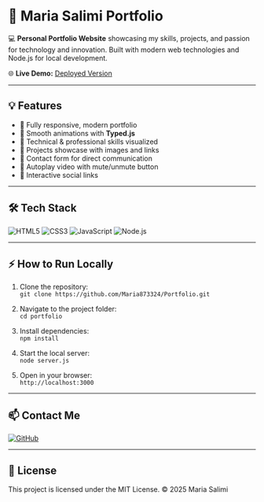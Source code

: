 # 🌟 Maria Salimi Portfolio

💻 **Personal Portfolio Website** showcasing my skills, projects, and passion for technology and innovation. Built with modern web technologies and Node.js for local development.

🌐 **Live Demo:** [Deployed Version](https://portfolio-ieb3.onrender.com/contact.html)

---

## 💡 Features
- 🔹 Fully responsive, modern portfolio  
- 🔹 Smooth animations with **Typed.js**  
- 🔹 Technical & professional skills visualized  
- 🔹 Projects showcase with images and links  
- 🔹 Contact form for direct communication  
- 🔹 Autoplay video with mute/unmute button  
- 🔹 Interactive social links

---

## 🛠️ Tech Stack
![HTML5](https://img.shields.io/badge/HTML5-90%25-orange?logo=html5&logoColor=white)
![CSS3](https://img.shields.io/badge/CSS3-85%25-blue?logo=css3&logoColor=white)
![JavaScript](https://img.shields.io/badge/JavaScript-75%25-yellow?logo=javascript&logoColor=black)
![Node.js](https://img.shields.io/badge/Node.js-LTS-green?logo=node.js&logoColor=white)

---

## ⚡ How to Run Locally

1. Clone the repository:  
`git clone https://github.com/Maria873324/Portfolio.git`

2. Navigate to the project folder:  
`cd portfolio`

3. Install dependencies:  
`npm install`

4. Start the local server:  
`node server.js`

5. Open in your browser:  
`http://localhost:3000`

---

## 📫 Contact Me

[![GitHub](https://img.shields.io/badge/GitHub-Follow-black?logo=github&logoColor=white)](
https://github.com/Maria873324/Portfolio)

---

## 📝 License
This project is licensed under the MIT License. © 2025 Maria Salimi
